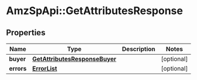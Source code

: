 # AmzSpApi::GetAttributesResponse

## Properties
Name | Type | Description | Notes
------------ | ------------- | ------------- | -------------
**buyer** | [**GetAttributesResponseBuyer**](GetAttributesResponseBuyer.md) |  | [optional] 
**errors** | [**ErrorList**](ErrorList.md) |  | [optional] 

